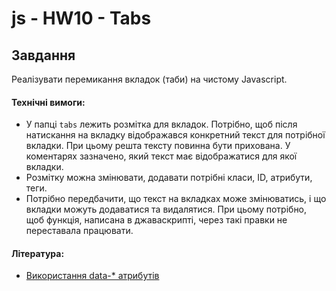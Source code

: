 # js - HW10 - Tabs 

## Завдання

Реалізувати перемикання вкладок (таби) на чистому Javascript.

#### Технічні вимоги:
- У папці `tabs` лежить розмітка для вкладок. Потрібно, щоб після натискання на вкладку відображався конкретний текст для потрібної вкладки. При цьому решта тексту повинна бути прихована. У коментарях зазначено, який текст має відображатися для якої вкладки.
- Розмітку можна змінювати, додавати потрібні класи, ID, атрибути, теги.
- Потрібно передбачити, що текст на вкладках може змінюватись, і що вкладки можуть додаватися та видалятися. При цьому потрібно, щоб функція, написана в джаваскрипті, через такі правки не переставала працювати.

#### Література:
- [Використання data-* атрибутів](https://developer.mozilla.org/ru/docs/Learn/HTML/Howto/Use_data_attributes)
